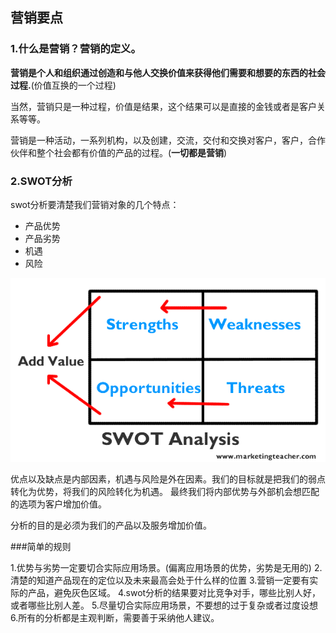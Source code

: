 ## 营销要点

### 1.什么是营销？营销的定义。

__营销是个人和组织通过创造和与他人交换价值来获得他们需要和想要的东西的社会过程.__(价值互换的一个过程)

当然，营销只是一种过程，价值是结果，这个结果可以是直接的金钱或者是客户关系等等。

营销是一种活动，一系列机构，以及创建，交流，交付和交换对客户，客户，合作伙伴和整个社会都有价值的产品的过程。(__一切都是营销__)

### 2.SWOT分析

swot分析要清楚我们营销对象的几个特点：

- 产品优势
- 产品劣势
- 机遇
- 风险

![五力分析](../images/swot.gif)

优点以及缺点是内部因素，机遇与风险是外在因素。我们的目标就是把我们的弱点转化为优势，将我们的风险转化为机遇。
最终我们将内部优势与外部机会想匹配的选项为客户增加价值。

分析的目的是必须为我们的产品以及服务增加价值。

###简单的规则

1.优势与劣势一定要切合实际应用场景。(偏离应用场景的优势，劣势是无用的)
2.清楚的知道产品现在的定位以及未来最高会处于什么样的位置
3.营销一定要有实际的产品，避免灰色区域。
4.swot分析的结果要对比竞争对手，哪些比别人好，或者哪些比别人差。
5.尽量切合实际应用场景，不要想的过于复杂或者过度设想
6.所有的分析都是主观判断，需要善于采纳他人建议。
